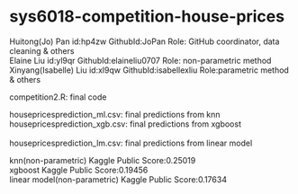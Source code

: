 # sys6018-competition-house-prices
Huitong(Jo) Pan       id:hp4zw  GithubId:JoPan          Role: GitHub coordinator, data cleaning & others  <br />
Elaine Liu            id:yl9qr      GithubId:elaineliu0707  Role: non-parametric method                    <br />
Xinyang(Isabelle) Liu id:xl9qw      GithubId:isabellexliu   Role:parametric method & others           <br />

competition2.R: final code

housepricesprediction_ml.csv: final predictions from knn     <br />
housepricesprediction_xgb.csv: final predictions from xgboost <br />     
housepricesprediction_lm.csv: final predictions from linear model      <br />
      
knn(non-parametric)          Kaggle Public Score:0.25019              <br />
xgboost                      Kaggle Public Score:0.19456              <br />
linear model(non-parametric) Kaggle Public Score:0.17634              <br />
